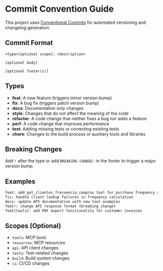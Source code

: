 # Commit Convention Guide

This project uses [Conventional Commits](https://conventionalcommits.org/) for automated versioning and changelog generation.

## Commit Format

```
<type>[optional scope]: <description>

[optional body]

[optional footer(s)]
```

## Types

- **feat**: A new feature (triggers minor version bump)
- **fix**: A bug fix (triggers patch version bump)
- **docs**: Documentation only changes
- **style**: Changes that do not affect the meaning of the code
- **refactor**: A code change that neither fixes a bug nor adds a feature
- **perf**: A code change that improves performance
- **test**: Adding missing tests or correcting existing tests
- **chore**: Changes to the build process or auxiliary tools and libraries

## Breaking Changes

Add `!` after the type or add `BREAKING CHANGE:` in the footer to trigger a major version bump.

## Examples

```bash
feat: add get_clientes_frecuencia_compras tool for purchase frequency analysis
fix: handle client lookup failures in frequency calculation
docs: update API documentation with new tool examples
feat!: change API response format (breaking change)
feat(tools): add PDF export functionality for customer invoices
```

## Scopes (Optional)

- `tools`: MCP tools
- `resources`: MCP resources  
- `api`: API client changes
- `tests`: Test-related changes
- `build`: Build system changes
- `ci`: CI/CD changes